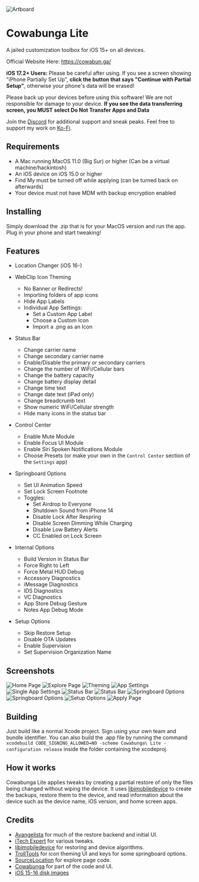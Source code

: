![Artboard](https://github.com/leminlimez/CowabungaLite/blob/2d9a503ad4f60b3cbbb5736cfbaa39b833c85c76/Cowabunga%20Lite/Assets.xcassets/AppIcon.appiconset/128-icon.png)
# Cowabunga Lite
A jailed customization toolbox for iOS 15+ on all devices.

Official Website Here: https://cowabun.ga/

**iOS 17.2+ Users:** Please be careful after using. If you see a screen showing "iPhone Partially Set Up", **click the button that says "Continue with Partial Setup"**, otherwise your phone's data will be erased!

Please back up your devices before using this software! We are not responsible for damage to your device. **If you see the data transferring screen, you __MUST__ select Do Not Transfer Apps and Data**

Join the [Discord](https://discord.gg/Cowabunga) for additional support and sneak peaks.
Feel free to support my work on [Ko-Fi](https://ko-fi.com/leminlimez).

## Requirements
- A Mac running MacOS 11.0 (Big Sur) or higher (Can be a virtual machine/hackintosh)
- An iOS device on iOS 15.0 or higher
- Find My must be turned off while applying (can be turned back on afterwards)
- Your device must not have MDM with backup encryption enabled

## Installing
Simply download the .zip that is for your MacOS version and run the app. Plug in your phone and start tweaking!

## Features
- Location Changer (iOS 16-)

- WebClip Icon Theming
    - No Banner or Redirects!
    - Importing folders of app icons
    - Hide App Labels
    - Individual App Settings:
        - Set a Custom App Label
        - Choose a Custom Icon
        - Import a .png as an Icon

- Status Bar
    - Change carrier name
    - Change secondary carrier name
    - Enable/Disable the primary or secondary carriers
    - Change the number of WiFi/Cellular bars
    - Change the battery capacity
    - Change battery display detail
    - Change time text
    - Change date text (iPad only)
    - Change breadcrumb text
    - Show numeric WiFi/Cellular strength
    - Hide many icons in the status bar

- Control Center
    - Enable Mute Module
    - Enable Focus UI Module
    - Enable Siri Spoken Notifications Module
    - Choose Presets (or make your own in the `Control Center` section of the `Settings` app)

- Springboard Options
    - Set UI Animation Speed
    - Set Lock Screen Footnote
    - Toggles:
        - Set Airdrop to Everyone
        - Shutdown Sound from iPhone 14
        - Disable Lock After Respring
        - Disable Screen Dimming While Charging
        - Disable Low Battery Alerts
        - CC Enabled on Lock Screen

- Internal Options
    - Build Version in Status Bar
    - Force Right to Left
    - Force Metal HUD Debug
    - Accessory Diagnostics
    - iMessage Diagnostics
    - IDS Diagnostics
    - VC Diagnostics
    - App Store Debug Gesture
    - Notes App Debug Mode

- Setup Options
    - Skip Restore Setup
    - Disable OTA Updates
    - Enable Supervision
    - Set Supervision Organization Name

## Screenshots
<picture>
  <source media="(prefers-color-scheme: dark)" srcset="https://github.com/LeminLimez/CowabungaLite/blob/main/Images/Dark/Home.png">
  <source media="(prefers-color-scheme: light)" srcset="https://github.com/LeminLimez/CowabungaLite/blob/main/Images/Light/Home.png">
  <img alt="Home Page" src="https://github.com/LeminLimez/CowabungaLite/blob/main/Images/Dark/Home.png">
</picture>
<picture>
  <source media="(prefers-color-scheme: dark)" srcset="https://github.com/LeminLimez/CowabungaLite/blob/main/Images/Dark/Explore.png">
  <source media="(prefers-color-scheme: light)" srcset="https://github.com/LeminLimez/CowabungaLite/blob/main/Images/Light/Explore.png">
  <img alt="Explore Page" src="https://github.com/LeminLimez/CowabungaLite/blob/main/Images/Dark/Explore.png">
</picture>
<picture>
  <source media="(prefers-color-scheme: dark)" srcset="https://github.com/LeminLimez/CowabungaLite/blob/main/Images/Dark/Theming.png">
  <source media="(prefers-color-scheme: light)" srcset="https://github.com/LeminLimez/CowabungaLite/blob/main/Images/Light/Theming.png">
  <img alt="Theming" src="https://github.com/LeminLimez/CowabungaLite/blob/main/Images/Dark/Theming.png">
</picture>
<picture>
  <source media="(prefers-color-scheme: dark)" srcset="https://github.com/LeminLimez/CowabungaLite/blob/main/Images/Dark/AppSettings.png">
  <source media="(prefers-color-scheme: light)" srcset="https://github.com/LeminLimez/CowabungaLite/blob/main/Images/Light/AppSettings.png">
  <img alt="App Settings" src="https://github.com/LeminLimez/CowabungaLite/blob/main/Images/Dark/AppSettings.png">
</picture>
<picture>
  <source media="(prefers-color-scheme: dark)" srcset="https://github.com/LeminLimez/CowabungaLite/blob/main/Images/Dark/SingleApp.png">
  <source media="(prefers-color-scheme: light)" srcset="https://github.com/LeminLimez/CowabungaLite/blob/main/Images/Light/SingleApp.png">
  <img alt="Single App Settings" src="https://github.com/LeminLimez/CowabungaLite/blob/main/Images/Dark/SingleApp.png">
</picture>
<picture>
  <source media="(prefers-color-scheme: dark)" srcset="https://github.com/LeminLimez/CowabungaLite/blob/main/Images/Dark/StatusBar.png">
  <source media="(prefers-color-scheme: light)" srcset="https://github.com/LeminLimez/CowabungaLite/blob/main/Images/Light/StatusBar.png">
  <img alt="Status Bar" src="https://github.com/LeminLimez/CowabungaLite/blob/main/Images/Dark/StatusBar.png">
</picture>
<picture>
  <source media="(prefers-color-scheme: dark)" srcset="https://github.com/LeminLimez/CowabungaLite/blob/main/Images/Dark/ControlCenter.png">
  <source media="(prefers-color-scheme: light)" srcset="https://github.com/LeminLimez/CowabungaLite/blob/main/Images/Light/ControlCenter.png">
  <img alt="Status Bar" src="https://github.com/LeminLimez/CowabungaLite/blob/main/Images/Dark/ControlCenter.png">
</picture>
<picture>
  <source media="(prefers-color-scheme: dark)" srcset="https://github.com/LeminLimez/CowabungaLite/blob/main/Images/Dark/SpringboardOptions.png">
  <source media="(prefers-color-scheme: light)" srcset="https://github.com/LeminLimez/CowabungaLite/blob/main/Images/Light/SpringboardOptions.png">
  <img alt="Springboard Options" src="https://github.com/LeminLimez/CowabungaLite/blob/main/Images/Dark/SpringboardOptions.png">
</picture>
<picture>
  <source media="(prefers-color-scheme: dark)" srcset="https://github.com/LeminLimez/CowabungaLite/blob/main/Images/Dark/InternalOptions.png">
  <source media="(prefers-color-scheme: light)" srcset="https://github.com/LeminLimez/CowabungaLite/blob/main/Images/Light/InternalOptions.png">
  <img alt="Springboard Options" src="https://github.com/LeminLimez/CowabungaLite/blob/main/Images/Dark/InternalOptions.png">
</picture>
<picture>
  <source media="(prefers-color-scheme: dark)" srcset="https://github.com/LeminLimez/CowabungaLite/blob/main/Images/Dark/SetupOptions.png">
  <source media="(prefers-color-scheme: light)" srcset="https://github.com/LeminLimez/CowabungaLite/blob/main/Images/Light/SetupOptions.png">
  <img alt="Setup Options" src="https://github.com/LeminLimez/CowabungaLite/blob/main/Images/Dark/SetupOptions.png">
</picture>
<picture>
  <source media="(prefers-color-scheme: dark)" srcset="https://github.com/LeminLimez/CowabungaLite/blob/main/Images/Dark/Apply.png">
  <source media="(prefers-color-scheme: light)" srcset="https://github.com/LeminLimez/CowabungaLite/blob/main/Images/Light/Apply.png">
  <img alt="Apply Page" src="https://github.com/LeminLimez/CowabungaLite/blob/main/Images/Dark/Apply.png">
</picture>

## Building
Just build like a normal Xcode project. Sign using your own team and bundle identifier. You can also build the .app file by running the command `xcodebuild CODE_SIGNING_ALLOWED=NO -scheme Cowabunga\ Lite -configuration release` inside the folder containing the xcodeproj.

## How it works
Cowabunga Lite applies tweaks by creating a partial restore of only the files being changed without wiping the device. It uses [libimobiledevice](https://libimobiledevice.org) to create the backups, restore them to the device, and read information about the device such as the device name, iOS version, and home screen apps.

## Credits
- [Avangelista](https://github.com/Avangelista) for much of the restore backend and initial UI.
- [iTech Expert](https://twitter.com/iTechExpert21) for various tweaks.
- [libimobiledevice](https://libimobiledevice.org) for restoring and device algorithms.
- [TrollTools](https://github.com/sourcelocation/TrollTools) for icon theming UI and keys for some springboard options.
- [SourceLocation](https://github.com/sourcelocation) for explore page code.
- [Cowabunga](https://github.com/leminlimez/Cowabunga) for part of the code and UI.
- [iOS 15-16 disk images](https://github.com/mspvirajpatel/Xcode_Developer_Disk_Images)
